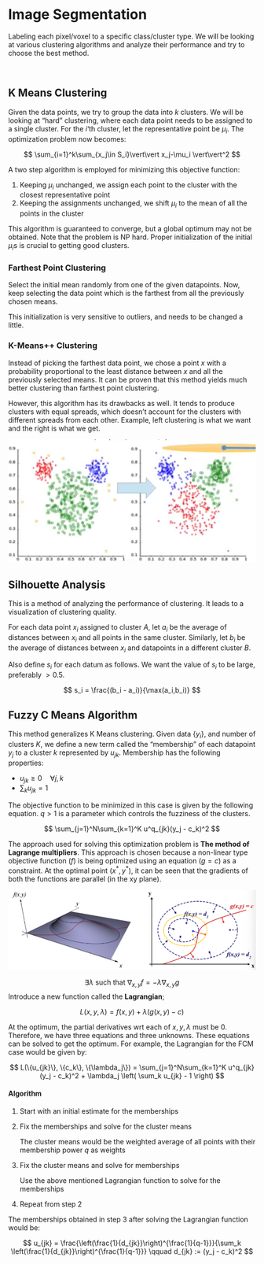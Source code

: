 # Image Segmentation

Labeling each pixel/voxel to a specific class/cluster type. We will be looking at various clustering algorithms and analyze their performance and try to choose the best method.

&nbsp;

## K Means Clustering

Given the data points, we try to group the data into $k$ clusters. We will be looking at “hard” clustering, where each data point needs to be assigned to a single cluster. For the $i$‘th cluster, let the representative point be $\mu_i$. The optimization problem now becomes:


$$
\sum_{i=1}^k\sum_{x_j\in S_i}\vert\vert x_j-\mu_i \vert\vert^2
$$


A two step algorithm is employed for minimizing this objective function:

1. Keeping $\mu_i$ unchanged, we assign each point to the cluster with the closest representative point
2. Keeping the assignments unchanged, we shift $\mu_i$ to the mean of all the points in the cluster

This algorithm is guaranteed to converge, but a global optimum may not be obtained. Note that the problem is NP hard. Proper initialization of the initial $\mu_i$s is crucial to getting good clusters. 

### Farthest Point Clustering

Select the initial mean randomly from one of the given datapoints. Now, keep selecting the data point which is the farthest from all the previously chosen means. 

This initialization is very sensitive to outliers, and needs to be changed a little.

### K-Means++ Clustering

Instead of picking the farthest data point, we chose a point $x$ with a probability proportional to the least distance between $x$ and all the previously selected means. It can be proven that this method yields much better clustering than farthest point clustering.

However, this algorithm has its drawbacks as well. It tends to produce clusters with equal spreads, which doesn’t account for the clusters with different spreads from each other. Example, left clustering is what we want and the right is what we get.

![image-20220127195855837](../../../assets/images/typora/image-20220127195855837.png)





## Silhouette Analysis

This is a method of analyzing the performance of clustering. It leads to a visualization of clustering quality.

For each data point $x_i$ assigned to cluster $A$, let $a_i$ be the average of distances between $x_i$ and all points in the same cluster. Similarly, let $b_i$ be the average of distances between $x_i$ and datapoints in a different cluster $B$.

Also define $s_i$ for each datum as follows. We want the value of $s_i$ to be large, preferably $>0.5$.


$$
s_i = \frac{(b_i - a_i)}{\max(a_i,b_i)}
$$


## Fuzzy C Means Algorithm

This method generalizes K Means clustering. Given data $\{y_i\}$, and number of clusters $K$, we define a new term called the “membership” of each datapoint $y_j$ to a cluster $k$ represented by $u_{jk}$. Membership has the following properties:

- $u_{jk}\geq0\quad \forall j,k$ 
- $\sum_k u_{jk} = 1$

The objective function to be minimized in this case is given by the following equation. $q>1$ is a parameter which controls the fuzziness of the clusters. 


$$
\sum_{j=1}^N\sum_{k=1}^K u^q_{jk}(y_j - c_k)^2
$$


The approach used for solving this optimization problem is **The method of Lagrange multipliers**. This approach is chosen because a non-linear type objective function ($f$) is being optimized using an equation ($g=c$) as a constraint. At the optimal point $(x^*, y^*)$, it can be seen that the gradients of both the functions are parallel (in the xy plane).

![image-20220219191847223](../../../assets/images/typora/image-20220219191847223.png)


$$
\exists \lambda \text{ such that }\nabla_{x,y}f = -\lambda \nabla_{x,y} g
$$
Introduce a new function called the **Lagrangian**;


$$
L(x,y,\lambda) = f(x,y) + \lambda (g(x,y)-c)
$$
 

At the optimum, the partial derivatives wrt each of $x,y,\lambda$ must be 0. Therefore, we have three equations and three unknowns. These equations can be solved to get the optimum. For example, the Lagrangian for the FCM case would be given by:


$$
L(\{u_{jk}\}, \{c_k\}, \{\lambda_j\}) = \sum_{j=1}^N\sum_{k=1}^K u^q_{jk}(y_j - c_k)^2 + \lambda_j \left( \sum_k u_{jk} - 1 \right)
$$


#### Algorithm

1. Start with an initial estimate for the memberships

2. Fix the memberships and solve for the cluster means 

   The cluster means would be the weighted average of all points with their membership power $q$ as weights

3. Fix the cluster means and solve for memberships

   Use the above mentioned Lagrangian function to solve for the memberships

4. Repeat from step 2 



The memberships obtained in step 3 after solving the Lagrangian function would be:


$$
u_{jk} = \frac{\left(\frac{1}{d_{jk}}\right)^{\frac{1}{q-1}}}{\sum_k \left(\frac{1}{d_{jk}}\right)^{\frac{1}{q-1}}}
\qquad
d_{jk} := (y_j - c_k)^2
$$
